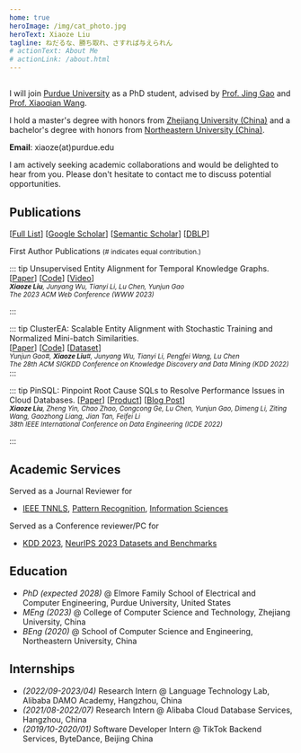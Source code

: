 ```yaml
---
home: true
heroImage: /img/cat_photo.jpg
heroText: Xiaoze Liu
tagline: ねだるな、勝ち取れ、さすれば与えられん
# actionText: About Me
# actionLink: /about.html
---
```


##    

I will join [Purdue University](https://purdue.edu/) as a PhD student, advised by [Prof. Jing Gao](https://engineering.purdue.edu/~jinggao/index.html) and [Prof. Xiaoqian Wang](https://engineering.purdue.edu/~joywang/).

I hold a master's degree with honors from [Zhejiang University (China)](https://www.zju.edu.cn/) and a bachelor's degree with honors from [Northeastern University (China)](https://www.neu.edu.cn/).


**Email**: xiaoze(at)purdue.edu

I am actively seeking academic collaborations and would be delighted to hear from you. Please don't hesitate to contact me to discuss potential opportunities.


## Publications

[[Full List](/pub/)] [[Google Scholar](https://scholar.google.com/citations?hl=zh-TW&user=MaIQOwsAAAAJ&view_op=list_works&sortby=pubdate)] [[Semantic Scholar](https://www.semanticscholar.org/author/2109052548)] [[DBLP](https://dblp.uni-trier.de/pid/239/4537.html)]

First Author Publications <small>(\# indicates equal contribution.)</small>

::: tip Unsupervised Entity Alignment for Temporal Knowledge Graphs.  
[[Paper](https://dl.acm.org/doi/10.1145/3543507.3583381)] [[Code](https://github.com/ZJU-DAILY/DualMatch)] [[Video](https://youtu.be/kqSx9mdj6Co)]  
<small>***Xiaoze Liu**, Junyang Wu, Tianyi Li, Lu Chen, Yunjun Gao*</small>  
<small>*The 2023 ACM Web Conference (WWW 2023)*</small>

:::

::: tip ClusterEA: Scalable Entity Alignment with Stochastic Training and Normalized Mini-batch Similarities.  
[[Paper](https://dl.acm.org/doi/10.1145/3534678.3539331)] [[Code](https://github.com/joker-xii/ClusterEA)] [[Dataset](https://drive.google.com/file/d/15jeGD-6pVGlqI5jCn7KJfGIER6AeoQ-L/view)]  
<small>*Yunjun Gao#, **Xiaoze Liu**#, Junyang Wu, Tianyi Li, Pengfei Wang, Lu Chen*</small>  
<small>*The 28th ACM SIGKDD Conference on Knowledge Discovery and Data Mining (KDD 2022)*</small>
::: 

::: tip  PinSQL: Pinpoint Root Cause SQLs to Resolve Performance Issues in Cloud Databases. 
[[Paper](https://ieeexplore.ieee.org/document/9835371)] [[Product](https://alibabacloud.com/products/das)] [[Blog Post](https://developer.aliyun.com/article/981876)]  
<small>***Xiaoze Liu**, Zheng Yin, Chao Zhao, Congcong Ge, Lu Chen, Yunjun Gao, Dimeng Li, Ziting Wang, Gaozhong Liang, Jian Tan, Feifei Li*</small>  
<small>*38th IEEE International Conference on Data Engineering (ICDE 2022)*</small>

::: 

## Academic Services

Served as a Journal Reviewer for 
- [IEEE TNNLS](https://ieeexplore.ieee.org/xpl/RecentIssue.jsp?punumber=5962385), [Pattern Recognition](https://www.sciencedirect.com/journal/pattern-recognition), [Information Sciences](https://www.sciencedirect.com/journal/information-sciences)

Served as a Conference reviewer/PC for
- [KDD 2023](https://kdd.org/kdd2023/), [NeurIPS 2023 Datasets and Benchmarks](https://nips.cc/)

## Education

- *PhD (expected 2028)* @ Elmore Family School of Electrical and Computer Engineering, Purdue University, United States
- *MEng (2023)*  @ College of Computer Science and Technology, Zhejiang University, China
- *BEng (2020)* @ School of Computer Science and Engineering, Northeastern University, China

## Internships

- *(2022/09-2023/04)* Research Intern @ Language Technology Lab, Alibaba DAMO Academy, Hangzhou, China 
- *(2021/08-2022/07)* Research Intern @ Alibaba Cloud Database Services, Hangzhou, China
- *(2019/10-2020/01)* Software Developer Intern @ TikTok Backend Services, ByteDance, Beijing China

